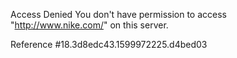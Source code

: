 Access Denied You don't have permission to access "http://www.nike.com/" on this server.

Reference #18.3d8edc43.1599972225.d4bed03